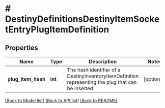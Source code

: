 # # DestinyDefinitionsDestinyItemSocketEntryPlugItemDefinition

## Properties

Name | Type | Description | Notes
------------ | ------------- | ------------- | -------------
**plug_item_hash** | **int** | The hash identifier of a DestinyInventoryItemDefinition representing the plug that can be inserted. | [optional]

[[Back to Model list]](../../README.md#models) [[Back to API list]](../../README.md#endpoints) [[Back to README]](../../README.md)
